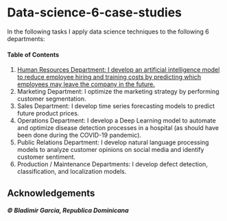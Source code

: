 # Data-science-6-case-studies

In the following tasks I apply data science techniques to the following 6 departments: 

#### Table of Contents
1. [Human Resources Department: I develop an artificial intelligence model to reduce employee hiring and training costs by predicting which employees may leave the company in the future.](https://github.com/BGBladimir/Data-science-6-case-studies/tree/5265051862a53b8cd3b1f22de5169adf1d06e59a/1.%20Human%20Resources%20Department)
2. Marketing Department: I optimize the marketing strategy by performing customer segmentation.
3. Sales Department: I develop time series forecasting models to predict future product prices.
4. Operations Department: I develop a Deep Learning model to automate and optimize disease detection processes in a hospital (as should have been done during the COVID-19 pandemic).
5. Public Relations Department: I develop natural language processing models to analyze customer opinions on social media and identify customer sentiment.
6. Production / Maintenance Departments: I develop defect detection, classification, and localization models.

## Acknowledgements

##### © Bladimir Garcia, Republica Dominicana
